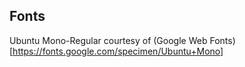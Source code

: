 Fonts
---

Ubuntu Mono-Regular courtesy of (Google Web Fonts)[https://fonts.google.com/specimen/Ubuntu+Mono]
